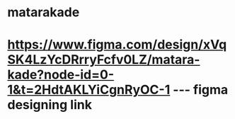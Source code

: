 # matarakade
# https://www.figma.com/design/xVqSK4LzYcDRrryFcfv0LZ/matara-kade?node-id=0-1&t=2HdtAKLYiCgnRyOC-1 --- figma designing link

